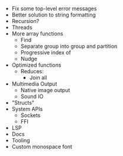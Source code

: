 - Fix some top-level error messages
- Better solution to string formatting
- Recursion?
- Threads
- More array functions
  - Find
  - Separate group into group and partition
  - Progressive index of
  - Nudge
- Optimized functions
  - Reduces:
    - Join all
- Multimedia Output
  - Native image output
  - Sound IO
- "Structs"
- System APIs
  - Sockets
  - FFI
- LSP
- Docs
- Tooling
- Custom monospace font

